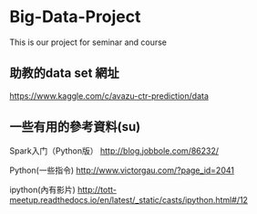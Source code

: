 # Big-Data-Project
This is our project for seminar and course
## 助教的data set 網址
 https://www.kaggle.com/c/avazu-ctr-prediction/data 

## 一些有用的參考資料(su)
Spark入门（Python版）
http://blog.jobbole.com/86232/


Python(一些指令)
http://www.victorgau.com/?page_id=2041


ipython(內有影片)
http://tott-meetup.readthedocs.io/en/latest/_static/casts/ipython.html#/12
